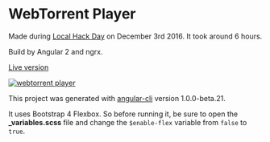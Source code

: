 # WebTorrent Player

Made during [Local Hack Day](https://localhackday.mlh.io/) on December 3rd 2016. It took around 6 hours.

Build by Angular 2 and ngrx.

[Live version](http://webtorrent-player.s3-website-us-east-1.amazonaws.com/)

[![webtorrent player](https://cloud.githubusercontent.com/assets/3375461/20901694/b267ae10-bb01-11e6-86b5-8f5042b066a7.png)](http://webtorrent-player.s3-website-us-east-1.amazonaws.com/)

This project was generated with [angular-cli](https://github.com/angular/angular-cli) version 1.0.0-beta.21.

It uses Bootstrap 4 Flexbox. So before running it, be sure to open the **_variables.scss** file and change the `$enable-flex` variable from `false` to `true`.
